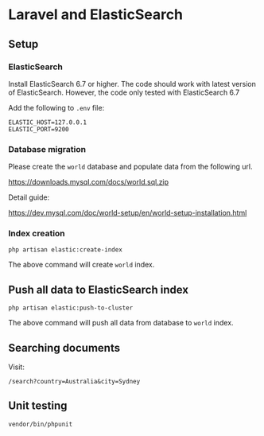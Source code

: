 # Laravel and ElasticSearch

## Setup

### ElasticSearch
Install ElasticSearch 6.7 or higher. The code should work with latest version of ElasticSearch. However, the code only tested with ElasticSearch 6.7

Add the following to `.env` file:

```
ELASTIC_HOST=127.0.0.1
ELASTIC_PORT=9200
```

### Database migration
Please create the `world` database and populate data from the following url.

https://downloads.mysql.com/docs/world.sql.zip

Detail guide:

https://dev.mysql.com/doc/world-setup/en/world-setup-installation.html


### Index creation

```
php artisan elastic:create-index
```

The above command will create `world` index.

## Push all data to ElasticSearch index

```
php artisan elastic:push-to-cluster
```

The above command will push all data from database to `world` index.

## Searching documents

Visit:

```
/search?country=Australia&city=Sydney
```

## Unit testing
```
vendor/bin/phpunit
```
